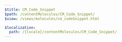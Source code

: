 ```yaml
---
$title: CM_Code_Snippet
$path: /contentMolecules/CM_Code_Snippet/
$view: /views/molecules/cm_codeSnippet.html

$localization:
  path: /{locale}/contentMolecules/CM_Code_Snippet/
---
```

